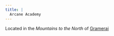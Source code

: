 ```yaml
---
title: |
  Arcane Academy
---
```


Located in the *Mountains to the North* of [Gramerai](Locations/Cloud%20Sea/Shards/Gramerai/Gramerai.md)
